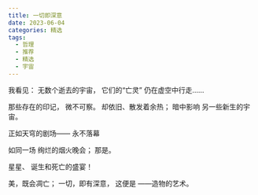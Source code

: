 ```yaml
---
title: 一切即深意
date: 2023-06-04
categories: 精选
tags:
  - 哲理
  - 推荐
  - 精选
  - 宇宙
---
```


我看见：
无数个逝去的宇宙，
它们的“亡灵”
仍在虚空中行走……
<!--more-->
那些存在的印记，
微不可察。
却依旧、散发着余热；
暗中影响
另一些新生的宇宙。

正如天穹的剧场——
永不落幕

如同一场
绚烂的烟火晚会；
那是。

星星、
诞生和死亡的盛宴！

美，既会凋亡；
一切，即有深意，
这便是
——造物的艺术。